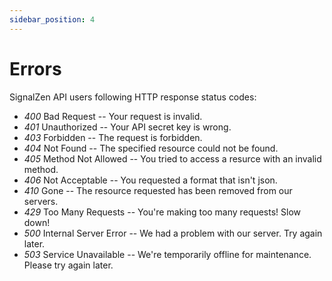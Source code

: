 ```yaml
---
sidebar_position: 4
---
```


# Errors

SignalZen API users following HTTP response status codes:

* *400*	Bad Request -- Your request is invalid.
* *401*	Unauthorized -- Your API secret key is wrong.
* *403*	Forbidden -- The request is forbidden.
* *404*	Not Found -- The specified resource could not be found.
* *405*	Method Not Allowed -- You tried to access a resurce with an invalid method.
* *406*	Not Acceptable -- You requested a format that isn't json.
* *410*	Gone -- The resource requested has been removed from our servers.
* *429*	Too Many Requests -- You're making too many requests! Slow down!
* *500*	Internal Server Error -- We had a problem with our server. Try again later.
* *503*	Service Unavailable -- We're temporarily offline for maintenance. Please try again later.
